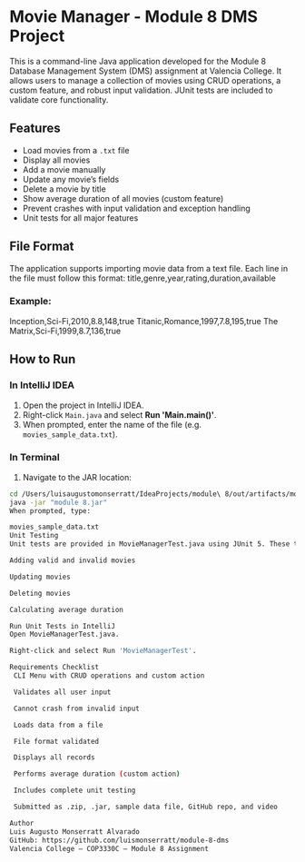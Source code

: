 # Movie Manager - Module 8 DMS Project

This is a command-line Java application developed for the Module 8 Database Management System (DMS) assignment at Valencia College. It allows users to manage a collection of movies using CRUD operations, a custom feature, and robust input validation. JUnit tests are included to validate core functionality.

## Features
- Load movies from a `.txt` file
- Display all movies
- Add a movie manually
- Update any movie’s fields
- Delete a movie by title
- Show average duration of all movies (custom feature)
- Prevent crashes with input validation and exception handling
- Unit tests for all major features

## File Format
The application supports importing movie data from a text file. Each line in the file must follow this format:
title,genre,year,rating,duration,available

### Example:
Inception,Sci-Fi,2010,8.8,148,true
Titanic,Romance,1997,7.8,195,true
The Matrix,Sci-Fi,1999,8.7,136,true


## How to Run

### In IntelliJ IDEA
1. Open the project in IntelliJ IDEA.
2. Right-click `Main.java` and select **Run 'Main.main()'**.
3. When prompted, enter the name of the file (e.g. `movies_sample_data.txt`).

### In Terminal
1. Navigate to the JAR location:
```bash
cd /Users/luisaugustomonserratt/IdeaProjects/module\ 8/out/artifacts/module_8_jar
java -jar "module 8.jar"
When prompted, type:

movies_sample_data.txt
Unit Testing
Unit tests are provided in MovieManagerTest.java using JUnit 5. These tests validate:

Adding valid and invalid movies

Updating movies

Deleting movies

Calculating average duration

Run Unit Tests in IntelliJ
Open MovieManagerTest.java.

Right-click and select Run 'MovieManagerTest'.

Requirements Checklist
 CLI Menu with CRUD operations and custom action

 Validates all user input

 Cannot crash from invalid input

 Loads data from a file

 File format validated

 Displays all records

 Performs average duration (custom action)

 Includes complete unit testing

 Submitted as .zip, .jar, sample data file, GitHub repo, and video

Author
Luis Augusto Monserratt Alvarado
GitHub: https://github.com/luismonserratt/module-8-dms
Valencia College – COP3330C – Module 8 Assignment
